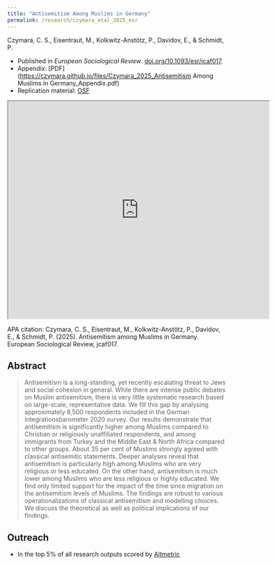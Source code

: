 ```yaml
---
title: "Antisemitism Among Muslims in Germany"
permalink: /research/czymara_etal_2025_esr
---
```

Czymara, C. S., Eisentraut, M., Kolkwitz-Anstötz, P., Davidov, E., & Schmidt, P.

- Published in *European Sociological Review*. [doi.org/10.1093/esr/jcaf017](https://doi.org/10.1093/esr/jcaf017).
- Appendix: [PDF](https://czymara.github.io/files/Czymara_2025_Antisemitism Among Muslims in Germany_Appendix.pdf)
- Replication material:  [OSF](https://osf.io/eqnw4/)

<iframe src="https://czymara.github.io/files/Czymara_2025_Antisemitism among Muslims in Germany.pdf" width="600" height="500"></iframe>

APA citation: Czymara, C. S., Eisentraut, M., Kolkwitz-Anstötz, P., Davidov, E., & Schmidt, P. (2025). Antisemitism among Muslims in Germany. European Sociological Review, jcaf017.

Abstract
------
> Antisemitism is a long-standing, yet recently escalating threat to Jews and social cohesion in general. While there are intense public debates on Muslim antisemitism, there is very little systematic research based on large-scale, representative data. We fill this gap by analysing approximately 8,500 respondents included in the German Integrationsbarometer 2020 survey. Our results demonstrate that antisemitism is significantly higher among Muslims compared to Christian or religiously unaffiliated respondents, and among immigrants from Turkey and the Middle East & North Africa compared to other groups. About 35 per cent of Muslims strongly agreed with classical antisemitic statements. Deeper analyses reveal that antisemitism is particularly high among Muslims who are very religious or less educated. On the other hand, antisemitism is much lower among Muslims who are less religious or highly educated. We find only limited support for the impact of the time since migration on the antisemitism levels of Muslims. The findings are robust to various operationalizations of classical antisemitism and modelling choices. We discuss the theoretical as well as political implications of our findings.

Outreach
------
- In the top 5% of all research outputs scored by [Altmetric](https://oxfordjournals.altmetric.com/details/176702476)
